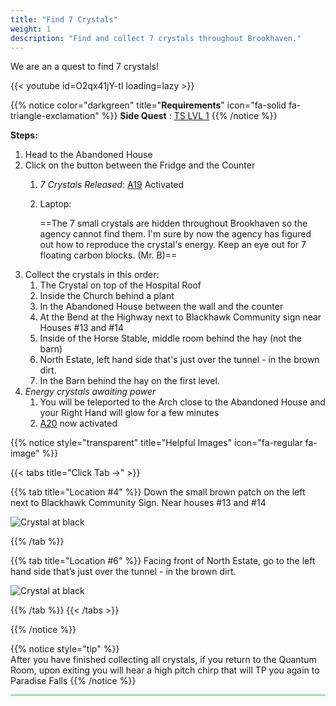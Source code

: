 ```yaml
---
title: "Find 7 Crystals"
weight: 1
description: "Find and collect 7 crystals throughout Brookhaven."
---
```


We are an a quest to find 7 crystals!

{{< youtube id=O2qx41jY-tI loading=lazy >}}


{{% notice color="darkgreen" title="**Requirements**" icon="fa-solid fa-triangle-exclamation"  %}}
**Side Quest** : [TS LVL 1](/lore/special_tools/ts_level_1)
{{% /notice %}}

**Steps:**

1. Head to the Abandoned House
2. Click on the button between the Fridge and the Counter
	1. _7 Crystals Released_: [A19](/casebook/light_panel#a19) Activated
	2. Laptop:
	
		==The 7 small crystals are hidden throughout Brookhaven so the agency cannot find them. I'm sure by now the agency has figured out how to reproduce the crystal's energy. Keep an eye out for 7 floating carbon blocks. (Mr. B)==
3. Collect the crystals in this order: 
	1. The Crystal on top of the Hospital Roof
	2. Inside the Church behind a plant
	3. In the Abandoned House between the wall and the counter
	4. At the Bend at the Highway next to Blackhawk Community sign near Houses #13 and #14
	5. Inside of the Horse Stable, middle room behind the hay (not the barn)
	6. North Estate, left hand side that's just over the tunnel - in the brown dirt.
	7. In the Barn behind the hay on the first level.
4. _Energy crystals awaiting power_
	1. You will be teleported to the Arch close to the Abandoned House and your Right Hand will glow for a few minutes
	2. [A20](/casebook/light_panel#a20) now activated




{{% notice style="transparent" title="Helpful Images" icon="fa-regular fa-image" %}}

{{< tabs title="Click Tab ->" >}}

{{% tab title="Location #4" %}}
Down the small brown patch on the left next to Blackhawk Community Sign. Near houses #13 and #14

![Crystal at black](/images/bh/a19-collect-bend.jpg)


{{% /tab %}}

{{% tab title="Location #6" %}}
Facing front of North Estate, go to the left hand side that’s just over the tunnel - in the brown dirt.

![Crystal at black](/images/bh/a19-collect-northestate.jpg)

{{% /tab %}}
{{< /tabs >}}

{{% /notice %}}

{{% notice style="tip" %}}	
After you have finished collecting all crystals, if you return to the Quantum Room, upon exiting you will hear a high pitch chirp that will TP you again to Paradise Falls
{{% /notice %}}

<hr style="background-color: #28b44c" size=8>
